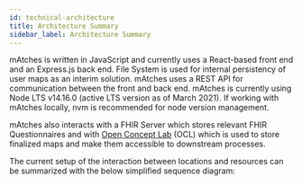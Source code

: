 ```yaml
---
id: technical-architecture
title: Architecture Summary
sidebar_label: Architecture Summary
---
```


mAtches is written in JavaScript and currently uses a React-based front end and an Express.js back end. File System is used for internal persistency of user maps as an interim solution. mAtches uses a REST API for communication between the front and back end. mAtches is currently using Node LTS v14.16.0 (active LTS version as of March 2021). If working with mAtches locally, nvm is recommended for node version management. 

mAtches also interacts with a FHIR Server which stores relevant FHIR Questionnaires and with [Open Concept Lab](https://www.openconceptlab.org/) (OCL) which is used to store finalized maps and make them accessible to downstream processes.

The current setup of the interaction between locations and resources can be summarized with the below simplified sequence diagram:
